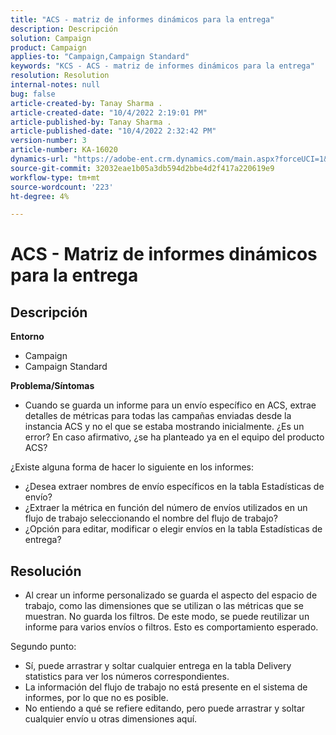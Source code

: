 ```yaml
---
title: "ACS - matriz de informes dinámicos para la entrega"
description: Descripción
solution: Campaign
product: Campaign
applies-to: "Campaign,Campaign Standard"
keywords: "KCS - ACS - matriz de informes dinámicos para la entrega"
resolution: Resolution
internal-notes: null
bug: false
article-created-by: Tanay Sharma .
article-created-date: "10/4/2022 2:19:01 PM"
article-published-by: Tanay Sharma .
article-published-date: "10/4/2022 2:32:42 PM"
version-number: 3
article-number: KA-16020
dynamics-url: "https://adobe-ent.crm.dynamics.com/main.aspx?forceUCI=1&pagetype=entityrecord&etn=knowledgearticle&id=4296257c-ef43-ed11-bba2-0022480868ff"
source-git-commit: 32032eae1b05a3db594d2bbe4d2f417a220619e9
workflow-type: tm+mt
source-wordcount: '223'
ht-degree: 4%

---
```


# ACS - Matriz de informes dinámicos para la entrega

## Descripción

<b>Entorno</b>
- Campaign
- Campaign Standard




<b>Problema/Síntomas</b>

- Cuando se guarda un informe para un envío específico en ACS, extrae detalles de métricas para todas las campañas enviadas desde la instancia ACS y no el que se estaba mostrando inicialmente. ¿Es un error? En caso afirmativo, ¿se ha planteado ya en el equipo del producto ACS?


¿Existe alguna forma de hacer lo siguiente en los informes:

- ¿Desea extraer nombres de envío específicos en la tabla Estadísticas de envío?
- ¿Extraer la métrica en función del número de envíos utilizados en un flujo de trabajo seleccionando el nombre del flujo de trabajo?
- ¿Opción para editar, modificar o elegir envíos en la tabla Estadísticas de entrega?





## Resolución


- Al crear un informe personalizado se guarda el aspecto del espacio de trabajo, como las dimensiones que se utilizan o las métricas que se muestran. No guarda los filtros. De este modo, se puede reutilizar un informe para varios envíos o filtros. Esto es comportamiento esperado.


Segundo punto:



- Sí, puede arrastrar y soltar cualquier entrega en la tabla Delivery statistics para ver los números correspondientes.
- La información del flujo de trabajo no está presente en el sistema de informes, por lo que no es posible.
- No entiendo a qué se refiere editando, pero puede arrastrar y soltar cualquier envío u otras dimensiones aquí.

